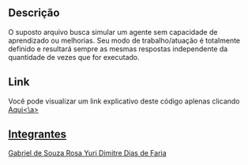 ## Descrição
O suposto arquivo busca simular um agente sem capacidade de aprendizado ou melhorias. Seu modo de trabalho/atuação é totalmente definido e resultará sempre as mesmas respostas independente da quantidade de vezes que for executado.

## Link 
Você pode visualizar um link explicativo deste código aplenas clicando 
<a href="https://drive.google.com/file/d/17hqv7VPqLjtTMDRCtLsEkIPVDkGgz5EB/view?usp=sharing">Aqui<\a>


## Integrantes
Gabriel de Souza Rosa
Yuri Dimitre Dias de Faria